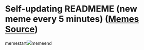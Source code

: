 # Self-updating READMEME (new meme every 5 minutes) ([Memes Source](https://bramses.notion.site/a49c1e962b7646879176ac3b327b6533?v=4d1eda54b170483cb03a40f257231764))

memestart![](https://www.notion.so/image/https%3A%2F%2Fs3-us-west-2.amazonaws.com%2Fsecure.notion-static.com%2F3c97e610-9e36-44dd-b2d2-1a175fcfc0c5%2F180DD71D-667F-4F7F-92E6-DCB49EB1399A.png?table=block&id=de79bd97-7094-4bf6-8156-988e1d9c8589&cache=v2)memeend
